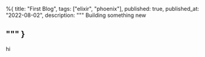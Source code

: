 %{
  title: "First Blog",
  tags: ["elixir", "phoenix"],
  published: true,
  published_at: "2022-08-02",
  description: """
  Building something new

  """
}
---
hi
